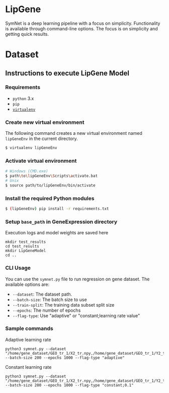 # LipGene

SymNet is a deep learning pipeline with a focus on simplicity. Functionality is available through command-line options. The focus is
on simplicity and getting quick results.

# Dataset


## Instructions to execute LipGene Model

### Requirements
* `python` 3.x
* `pip`
* [`virtualenv`](https://virtualenv.pypa.io/en/latest/)

### Create new virtual environment
The following command creates a new virtual environment named `lipGeneEnv` in the current directory.
```sh
$ virtualenv lipGeneEnv
```

### Activate virtual environment
```sh
# Windows (CMD.exe)
$ path\to\lipGeneEnv\Scripts\activate.bat
# Unix
$ source path/to/lipGeneEnv/bin/activate
```
### Install the required Python modules
```sh
$ (lipGeneEnv) pip install -r requirements.txt
```

### Setup ```base_path``` in GeneExpression directory
Execution logs and model weights are saved here
```
mkdir test_results
cd test_results
mkdir LipGeneModel
cd ..
```

### CLI Usage
You can use the `symnet.py` file to run regression on gene dataset. The available options are:
*  `--dataset`: The dataset path.
*  `--batch-size`: The batch size to use
*  `--train-split`: The training data subset split size
*  `--epochs`: The number of epochs
*  `--flag-type`: Use "adaptive" or "constant;learning rate value"

### Sample commands

Adaptive learning rate
```
python3 symnet.py --dataset "/home/gene_dataset/GEO_tr_1/X2_tr.npy,/home/gene_dataset/GEO_tr_1/Y2_tr.npy,/home/gene_dataset/GEO_tr_1/X_va.npy,/home/gene_dataset/GEO_tr_1/Y_va.npy" --batch-size 200 --epochs 1000 --flag-type "adaptive" 
```
Constant learning rate
```
python3 symnet.py --dataset "/home/gene_dataset/GEO_tr_1/X2_tr.npy,/home/gene_dataset/GEO_tr_1/Y2_tr.npy,/home/gene_dataset/GEO_tr_1/X_va.npy,/home/gene_dataset/GEO_tr_1/Y_va.npy" --batch-size 200 --epochs 1000 --flag-type "constant;0.1" 
```
